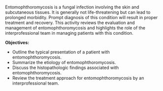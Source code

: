 Entomophthoromycosis is a fungal infection involving the skin and subcutaneous tissues. It is generally not life-threatening but can lead to prolonged morbidity. Prompt diagnosis of this condition will result in proper treatment and recovery. This activity reviews the evaluation and management of entomophthoromycosis and highlights the role of the interprofessional team in managing patients with this condition.

**Objectives:**
- Outline the typical presentation of a patient with entomophthoromycosis.
- Summarize the etiology of entomophthoromycosis.
- Discuss the histopathologic findings associated with entomophthoromycosis.
- Review the treatment approach for entomophthoromycosis by an interprofessional team.